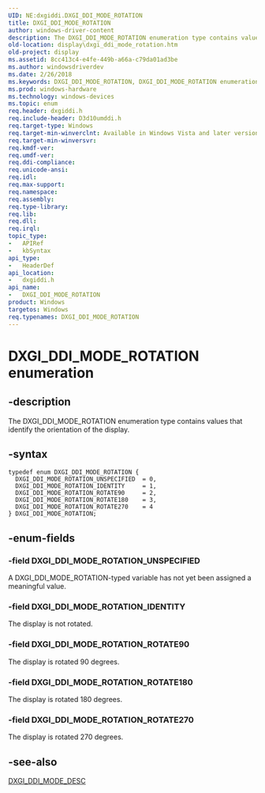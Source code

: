 ```yaml
---
UID: NE:dxgiddi.DXGI_DDI_MODE_ROTATION
title: DXGI_DDI_MODE_ROTATION
author: windows-driver-content
description: The DXGI_DDI_MODE_ROTATION enumeration type contains values that identify the orientation of the display.
old-location: display\dxgi_ddi_mode_rotation.htm
old-project: display
ms.assetid: 8cc413c4-e4fe-449b-a66a-c79da01ad3be
ms.author: windowsdriverdev
ms.date: 2/26/2018
ms.keywords: DXGI_DDI_MODE_ROTATION, DXGI_DDI_MODE_ROTATION enumeration [Display Devices], DXGI_DDI_MODE_ROTATION_IDENTITY, DXGI_DDI_MODE_ROTATION_ROTATE180, DXGI_DDI_MODE_ROTATION_ROTATE270, DXGI_DDI_MODE_ROTATION_ROTATE90, DXGI_DDI_MODE_ROTATION_UNSPECIFIED, UMDisplayDriver_Dx10param_Structs_61b842eb-a4b4-4d86-95b8-eca448b35b5e.xml, display.dxgi_ddi_mode_rotation, dxgiddi/DXGI_DDI_MODE_ROTATION, dxgiddi/DXGI_DDI_MODE_ROTATION_IDENTITY, dxgiddi/DXGI_DDI_MODE_ROTATION_ROTATE180, dxgiddi/DXGI_DDI_MODE_ROTATION_ROTATE270, dxgiddi/DXGI_DDI_MODE_ROTATION_ROTATE90, dxgiddi/DXGI_DDI_MODE_ROTATION_UNSPECIFIED
ms.prod: windows-hardware
ms.technology: windows-devices
ms.topic: enum
req.header: dxgiddi.h
req.include-header: D3d10umddi.h
req.target-type: Windows
req.target-min-winverclnt: Available in Windows Vista and later versions of the Windows operating systems.
req.target-min-winversvr: 
req.kmdf-ver: 
req.umdf-ver: 
req.ddi-compliance: 
req.unicode-ansi: 
req.idl: 
req.max-support: 
req.namespace: 
req.assembly: 
req.type-library: 
req.lib: 
req.dll: 
req.irql: 
topic_type:
-	APIRef
-	kbSyntax
api_type:
-	HeaderDef
api_location:
-	dxgiddi.h
api_name:
-	DXGI_DDI_MODE_ROTATION
product: Windows
targetos: Windows
req.typenames: DXGI_DDI_MODE_ROTATION
---
```


# DXGI_DDI_MODE_ROTATION enumeration


## -description


The DXGI_DDI_MODE_ROTATION enumeration type contains values that identify the orientation of the display.


## -syntax


````
typedef enum DXGI_DDI_MODE_ROTATION { 
  DXGI_DDI_MODE_ROTATION_UNSPECIFIED  = 0,
  DXGI_DDI_MODE_ROTATION_IDENTITY     = 1,
  DXGI_DDI_MODE_ROTATION_ROTATE90     = 2,
  DXGI_DDI_MODE_ROTATION_ROTATE180    = 3,
  DXGI_DDI_MODE_ROTATION_ROTATE270    = 4
} DXGI_DDI_MODE_ROTATION;
````


## -enum-fields




### -field DXGI_DDI_MODE_ROTATION_UNSPECIFIED

A DXGI_DDI_MODE_ROTATION-typed variable has not yet been assigned a meaningful value.


### -field DXGI_DDI_MODE_ROTATION_IDENTITY

The display is not rotated.


### -field DXGI_DDI_MODE_ROTATION_ROTATE90

The display is rotated 90 degrees.


### -field DXGI_DDI_MODE_ROTATION_ROTATE180

The display is rotated 180 degrees.


### -field DXGI_DDI_MODE_ROTATION_ROTATE270

The display is rotated 270 degrees.


## -see-also

<a href="..\dxgiddi\ns-dxgiddi-dxgi_ddi_mode_desc.md">DXGI_DDI_MODE_DESC</a>



 

 


